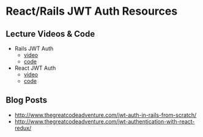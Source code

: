 # React/Rails JWT Auth Resources

## Lecture Videos & Code

* Rails JWT Auth
  * [video](https://youtu.be/yPj4q1CKIWc)
  * [code](https://github.com/learn-co-students/catbook-api-lecture/tree/auth)
* React JWT Auth
  * [video](https://youtu.be/G9H3zfqQY-I)
  * [code](https://github.com/ipc103/28_redux/tree/auth)
  
## Blog Posts

* http://www.thegreatcodeadventure.com/jwt-auth-in-rails-from-scratch/
* http://www.thegreatcodeadventure.com/jwt-authentication-with-react-redux/
